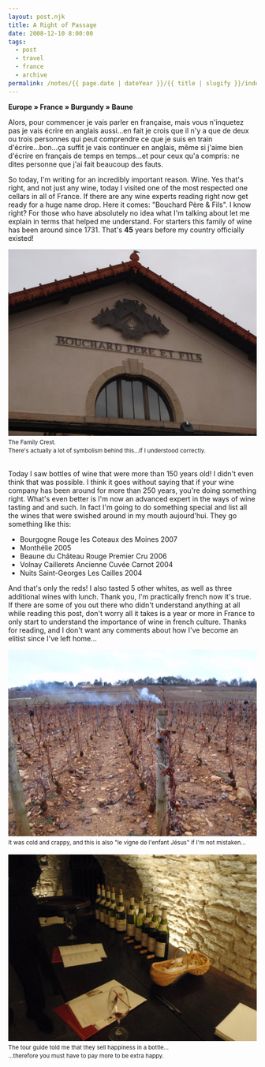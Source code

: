 ```yaml
---
layout: post.njk
title: A Right of Passage
date: 2008-12-10 8:00:00
tags:
  - post
  - travel
  - france
  - archive
permalink: /notes/{{ page.date | dateYear }}/{{ title | slugify }}/index.html
---
```


**Europe » France » Burgundy » Baune**

Alors, pour commencer je vais parler en française, mais vous n'inquetez pas je vais écrire en anglais aussi...en fait je crois que il n'y a que de deux ou trois personnes qui peut comprendre ce que je suis en train d'écrire...bon...ça suffit je vais continuer en anglais, même si j'aime bien d'écrire en français de temps en temps...et pour ceux qu'a compris: ne dites personne que j'ai fait beaucoup des fauts.

So today, I'm writing for an incredibly important reason. Wine. Yes that's right, and not just any wine, today I visited one of the most respected one cellars in all of France. If there are any wine experts reading right now get ready for a huge name drop. Here it comes: "Bouchard Père & Fils". I know right? For those who have absolutely no idea what I'm talking about let me explain in terms that helped me understand. For starters this family of wine has been around since 1731. That's **45** years before my country officially existed!

<div><img src="/img/blog-archive/passage-1.jpg" class="blog-pic container" alt="The Family Crest"/></div>
<div class="center-text"><small>The Family Crest.<br /> There's actually a lot of symbolism behind this...if I understood correctly.</small></div><br />

Today I saw bottles of wine that were more than 150 years old! I didn't even think that was possible. I think it goes without saying that if your wine company has been around for more than 250 years, you're doing something right. What's even better is I'm now an advanced expert in the ways of wine tasting and and such. In fact I'm going to do something special and list all the wines that were swished around in my mouth aujourd'hui. They go something like this:

<ul>
<li class="clean"><span>Bourgogne Rouge les Coteaux des Moines 2007</span></li>
<li class="clean"><span>Monthélie 2005</span></li>
<li class="clean"><span>Beaune du Château Rouge Premier Cru 2006</span></li>
<li class="clean"><span>Volnay Caillerets Ancienne Cuvée Carnot 2004</span></li>
<li class="clean"><span>Nuits Saint-Georges Les Cailles 2004</span></li>
</ul>

And that's only the reds! I also tasted 5 other whites, as well as three additional wines with lunch. Thank you, I'm practically french now it's true. If there are some of you out there who didn't understand anything at all while reading this post, don't worry all it takes is a year or more in France to only start to understand the importance of wine in french culture. Thanks for reading, and I don't want any comments about how I've become an elitist since I've left home...

<div><img src="/img/blog-archive/passage-2.jpg" class="blog-pic container" alt="Vineyard"/></div>
<div class="center-text"><small>It was cold and crappy, and this is also "le vigne de l'enfant Jésus" if I'm not mistaken...</small></div><br />

<div><img src="/img/blog-archive/passage-3.jpg" class="blog-pic container" alt="French Spread"/></div>
<div class="center-text"><small>The tour guide told me that they sell happiness in a bottle...<br />...therefore you must have to pay more to be extra happy.</small></div><br />
